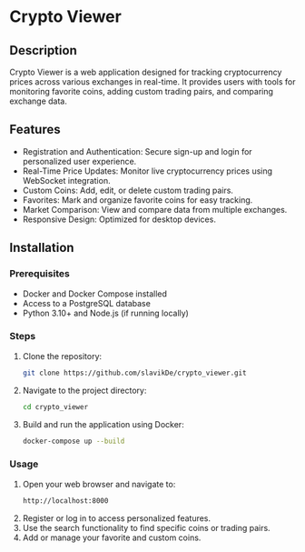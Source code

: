 # Crypto Viewer

## Description
Crypto Viewer is a web application designed for tracking cryptocurrency prices across various exchanges in real-time. It provides users with tools for monitoring favorite coins, adding custom trading pairs, and comparing exchange data.

## Features
- Registration and Authentication: Secure sign-up and login for personalized user experience.
- Real-Time Price Updates: Monitor live cryptocurrency prices using WebSocket integration.
- Custom Coins: Add, edit, or delete custom trading pairs.
- Favorites: Mark and organize favorite coins for easy tracking.
- Market Comparison: View and compare data from multiple exchanges.
- Responsive Design: Optimized for desktop devices.

## Installation

### Prerequisites
- Docker and Docker Compose installed
- Access to a PostgreSQL database
- Python 3.10+ and Node.js (if running locally)

### Steps
1. Clone the repository:
   ```bash
   git clone https://github.com/slavikDe/crypto_viewer.git
2. Navigate to the project directory:
   ```bash
   cd crypto_viewer
3. Build and run the application using Docker:
   ```bash
   docker-compose up --build

### Usage   
1. Open your web browser and navigate to:
   ```bash
   http://localhost:8000

2. Register or log in to access personalized features.
3. Use the search functionality to find specific coins or trading pairs.
4. Add or manage your favorite and custom coins.
